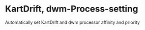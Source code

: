 # KartDrift, dwm-Process-setting

Automatically set KartDrift and dwm processor affinity and priority
